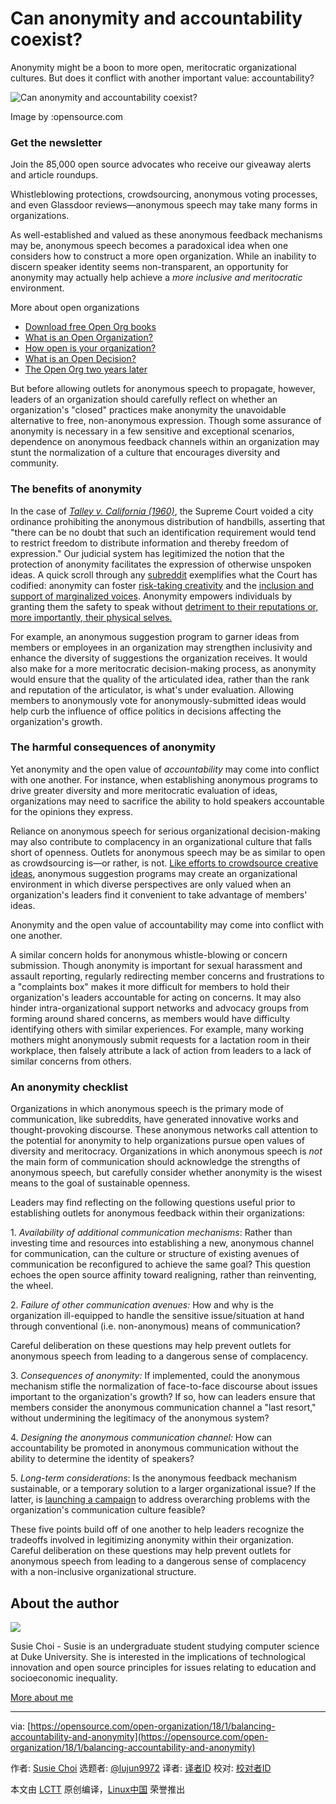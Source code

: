 Can anonymity and accountability coexist?
=========================================

Anonymity might be a boon to more open, meritocratic organizational cultures. But does it conflict with another important value: accountability?

![Can anonymity and accountability coexist?](https://opensource.com/sites/default/files/styles/image-full-size/public/lead-images/GOV_Transparency_B.png?itok=SkP1mUt5 "Can anonymity and accountability coexist?")

Image by :opensource.com

### Get the newsletter

Join the 85,000 open source advocates who receive our giveaway alerts and article roundups.

Whistleblowing protections, crowdsourcing, anonymous voting processes, and even Glassdoor reviews—anonymous speech may take many forms in organizations.

As well-established and valued as these anonymous feedback mechanisms may be, anonymous speech becomes a paradoxical idea when one considers how to construct a more open organization. While an inability to discern speaker identity seems non-transparent, an opportunity for anonymity may actually help achieve a _more inclusive and meritocratic_ environment.

More about open organizations

*   [Download free Open Org books](https://opensource.com/open-organization/resources/book-series?src=too_resource_menu1a)
*   [What is an Open Organization?](https://opensource.com/open-organization/resources/open-org-definition?src=too_resource_menu2a)
*   [How open is your organization?](https://opensource.com/open-organization/resources/open-org-maturity-model?src=too_resource_menu3a)
*   [What is an Open Decision?](https://opensource.com/open-organization/resources/open-decision-framework?src=too_resource_menu4a)
*   [The Open Org two years later](https://www.redhat.com/en/about/blog/open-organization-two-years-later-and-going-strong?src=too_resource_menu4b&intcmp=70160000000h1s6AAA)

But before allowing outlets for anonymous speech to propagate, however, leaders of an organization should carefully reflect on whether an organization's "closed" practices make anonymity the unavoidable alternative to free, non-anonymous expression. Though some assurance of anonymity is necessary in a few sensitive and exceptional scenarios, dependence on anonymous feedback channels within an organization may stunt the normalization of a culture that encourages diversity and community.

### The benefits of anonymity

In the case of [_Talley v. California (1960)_](https://supreme.justia.com/cases/federal/us/362/60/case.html), the Supreme Court voided a city ordinance prohibiting the anonymous distribution of handbills, asserting that "there can be no doubt that such an identification requirement would tend to restrict freedom to distribute information and thereby freedom of expression." Our judicial system has legitimized the notion that the protection of anonymity facilitates the expression of otherwise unspoken ideas. A quick scroll through any [subreddit](https://www.reddit.com/reddits/) exemplifies what the Court has codified: anonymity can foster [risk-taking creativity](https://www.reddit.com/r/sixwordstories/) and the [inclusion and support of marginalized voices](https://www.reddit.com/r/MyLittleSupportGroup/). Anonymity empowers individuals by granting them the safety to speak without [detriment to their reputations or, more importantly, their physical selves.](https://www.psychologytoday.com/blog/the-compassion-chronicles/201711/why-dont-victims-sexual-harassment-come-forward-sooner)

For example, an anonymous suggestion program to garner ideas from members or employees in an organization may strengthen inclusivity and enhance the diversity of suggestions the organization receives. It would also make for a more meritocratic decision-making process, as anonymity would ensure that the quality of the articulated idea, rather than the rank and reputation of the articulator, is what's under evaluation. Allowing members to anonymously vote for anonymously-submitted ideas would help curb the influence of office politics in decisions affecting the organization's growth.

### The harmful consequences of anonymity

Yet anonymity and the open value of _accountability_ may come into conflict with one another. For instance, when establishing anonymous programs to drive greater diversity and more meritocratic evaluation of ideas, organizations may need to sacrifice the ability to hold speakers accountable for the opinions they express.

Reliance on anonymous speech for serious organizational decision-making may also contribute to complacency in an organizational culture that falls short of openness. Outlets for anonymous speech may be as similar to open as crowdsourcing is—or rather, is not. [Like efforts to crowdsource creative ideas](https://opensource.com/business/10/4/why-open-source-way-trumps-crowdsourcing-way), anonymous suggestion programs may create an organizational environment in which diverse perspectives are only valued when an organization's leaders find it convenient to take advantage of members' ideas.

Anonymity and the open value of accountability may come into conflict with one another.

A similar concern holds for anonymous whistle-blowing or concern submission. Though anonymity is important for sexual harassment and assault reporting, regularly redirecting member concerns and frustrations to a "complaints box" makes it more difficult for members to hold their organization's leaders accountable for acting on concerns. It may also hinder intra-organizational support networks and advocacy groups from forming around shared concerns, as members would have difficulty identifying others with similar experiences. For example, many working mothers might anonymously submit requests for a lactation room in their workplace, then falsely attribute a lack of action from leaders to a lack of similar concerns from others.

### An anonymity checklist

Organizations in which anonymous speech is the primary mode of communication, like subreddits, have generated innovative works and thought-provoking discourse. These anonymous networks call attention to the potential for anonymity to help organizations pursue open values of diversity and meritocracy. Organizations in which anonymous speech is _not_ the main form of communication should acknowledge the strengths of anonymous speech, but carefully consider whether anonymity is the wisest means to the goal of sustainable openness.

Leaders may find reflecting on the following questions useful prior to establishing outlets for anonymous feedback within their organizations:

1\. _Availability of additional communication mechanisms_: Rather than investing time and resources into establishing a new, anonymous channel for communication, can the culture or structure of existing avenues of communication be reconfigured to achieve the same goal? This question echoes the open source affinity toward realigning, rather than reinventing, the wheel.

2\. _Failure of other communication avenues:_ How and why is the organization ill-equipped to handle the sensitive issue/situation at hand through conventional (i.e. non-anonymous) means of communication?

Careful deliberation on these questions may help prevent outlets for anonymous speech from leading to a dangerous sense of complacency.

3\. _Consequences of anonymity:_ If implemented, could the anonymous mechanism stifle the normalization of face-to-face discourse about issues important to the organization's growth? If so, how can leaders ensure that members consider the anonymous communication channel a "last resort," without undermining the legitimacy of the anonymous system?

4\. _Designing the anonymous communication channel:_ How can accountability be promoted in anonymous communication without the ability to determine the identity of speakers?

5\. _Long-term considerations_: Is the anonymous feedback mechanism sustainable, or a temporary solution to a larger organizational issue? If the latter, is [launching a campaign](https://opensource.com/open-organization/16/6/8-steps-more-open-communications) to address overarching problems with the organization's communication culture feasible?

These five points build off of one another to help leaders recognize the tradeoffs involved in legitimizing anonymity within their organization. Careful deliberation on these questions may help prevent outlets for anonymous speech from leading to a dangerous sense of complacency with a non-inclusive organizational structure.

About the author
----------------

[![](https://opensource.com/sites/default/files/styles/profile_pictures/public/osdc_default_avatar_1.png?itok=mmbfqFXm)](https://opensource.com/users/susiechoi)

Susie Choi - Susie is an undergraduate student studying computer science at Duke University. She is interested in the implications of technological innovation and open source principles for issues relating to education and socioeconomic inequality.

[More about me](https://opensource.com/users/susiechoi)

* * *

via: [https://opensource.com/open-organization/18/1/balancing-accountability-and-anonymity](https://opensource.com/open-organization/18/1/balancing-accountability-and-anonymity)

作者: [Susie Choi](https://opensource.com/users/susiechoi) 选题者: [@lujun9972](https://github.com/lujun9972) 译者: [译者ID](https://github.com/译者ID) 校对: [校对者ID](https://github.com/校对者ID)

本文由 [LCTT](https://github.com/LCTT/TranslateProject) 原创编译，[Linux中国](https://linux.cn/) 荣誉推出
